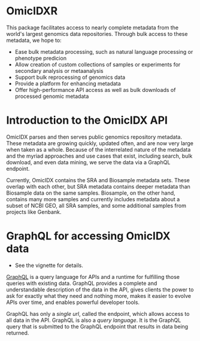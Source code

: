 # OmicIDXR

This package facilitates access to nearly complete metadata from the world's largest
genomics data repositories. Through bulk access to these metadata, we hope to:

- Ease bulk metadata processing, such as natural language processing or phenotype predicion
- Allow creation of custom collections of samples or experiments for secondary analysis or metaanalysis
- Support bulk reprocessing of genomics data
- Provide a platform for enhancing metadata
- Offer high-performance API access as well as bulk downloads of processed genomic metadata

# Introduction to the OmicIDX API

OmicIDX parses and then serves public genomics repository metadata. These metadata
are growing quickly, updated often, and are now very large when taken as a whole.
Because of the interrelated nature of the metadata and the myriad approaches and use cases that
exist, including search, bulk download, and even data mining, we serve the data via
a GraphQL endpoint.

Currently, OmicIDX contains the SRA and Biosample metadata sets. These overlap with
each other, but SRA metadata contains deeper metadata than Biosample data on the same
samples. Biosample, on the other hand, contains many more samples and currently includes metadata
about a subset of NCBI GEO, all SRA samples, and some additional samples from projects
like Genbank.

# GraphQL for accessing OmicIDX data

- See the vignette for details. 

[GraphQL] is a query language for APIs and a runtime for fulfilling those queries with existing data.
GraphQL provides a complete and understandable description of the data in the API, gives clients
the power to ask for exactly what they need and nothing more, makes it easier to evolve APIs over time,
and enables powerful developer tools.

GraphQL has only a *single url*, called the endpoint, which allows access to all data in the
API. GraphQL is also a *query language*. It is the GraphQL query that is submitted to the GraphQL
endpoint that results in data being returned.


[GraphQL]: https://graphql.org/
